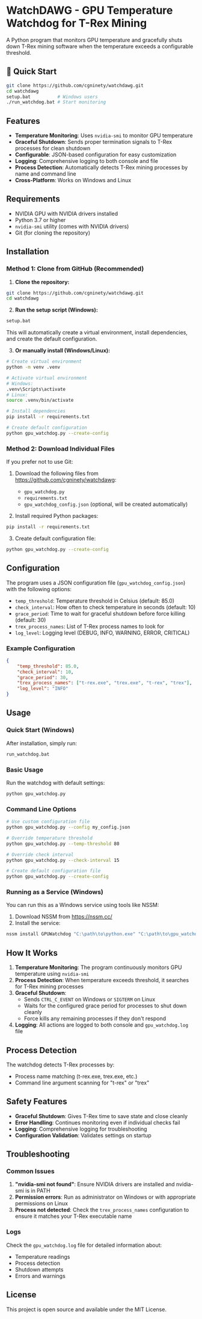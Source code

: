 # WatchDAWG - GPU Temperature Watchdog for T-Rex Mining

A Python program that monitors GPU temperature and gracefully shuts down T-Rex mining software when the temperature exceeds a configurable threshold.

## 🚀 Quick Start

```bash
git clone https://github.com/cgninety/watchdawg.git
cd watchdawg
setup.bat          # Windows users
./run_watchdog.bat # Start monitoring
```

## Features

- **Temperature Monitoring**: Uses `nvidia-smi` to monitor GPU temperature
- **Graceful Shutdown**: Sends proper termination signals to T-Rex processes for clean shutdown
- **Configurable**: JSON-based configuration for easy customization
- **Logging**: Comprehensive logging to both console and file
- **Process Detection**: Automatically detects T-Rex mining processes by name and command line
- **Cross-Platform**: Works on Windows and Linux

## Requirements

- NVIDIA GPU with NVIDIA drivers installed
- Python 3.7 or higher
- `nvidia-smi` utility (comes with NVIDIA drivers)
- Git (for cloning the repository)

## Installation

### Method 1: Clone from GitHub (Recommended)

1. **Clone the repository:**
```bash
git clone https://github.com/cgninety/watchdawg.git
cd watchdawg
```

2. **Run the setup script (Windows):**
```cmd
setup.bat
```
This will automatically create a virtual environment, install dependencies, and create the default configuration.

3. **Or manually install (Windows/Linux):**
```bash
# Create virtual environment
python -m venv .venv

# Activate virtual environment
# Windows:
.venv\Scripts\activate
# Linux:
source .venv/bin/activate

# Install dependencies
pip install -r requirements.txt

# Create default configuration
python gpu_watchdog.py --create-config
```

### Method 2: Download Individual Files

If you prefer not to use Git:

1. Download the following files from https://github.com/cgninety/watchdawg:
   - `gpu_watchdog.py`
   - `requirements.txt` 
   - `gpu_watchdog_config.json` (optional, will be created automatically)

2. Install required Python packages:
```bash
pip install -r requirements.txt
```

3. Create default configuration file:
```bash
python gpu_watchdog.py --create-config
```

## Configuration

The program uses a JSON configuration file (`gpu_watchdog_config.json`) with the following options:

- `temp_threshold`: Temperature threshold in Celsius (default: 85.0)
- `check_interval`: How often to check temperature in seconds (default: 10)
- `grace_period`: Time to wait for graceful shutdown before force killing (default: 30)
- `trex_process_names`: List of T-Rex process names to look for
- `log_level`: Logging level (DEBUG, INFO, WARNING, ERROR, CRITICAL)

### Example Configuration

```json
{
    "temp_threshold": 85.0,
    "check_interval": 10,
    "grace_period": 30,
    "trex_process_names": ["t-rex.exe", "trex.exe", "t-rex", "trex"],
    "log_level": "INFO"
}
```

## Usage

### Quick Start (Windows)

After installation, simply run:
```cmd
run_watchdog.bat
```

### Basic Usage

Run the watchdog with default settings:
```bash
python gpu_watchdog.py
```

### Command Line Options

```bash
# Use custom configuration file
python gpu_watchdog.py --config my_config.json

# Override temperature threshold
python gpu_watchdog.py --temp-threshold 80

# Override check interval
python gpu_watchdog.py --check-interval 15

# Create default configuration file
python gpu_watchdog.py --create-config
```

### Running as a Service (Windows)

You can run this as a Windows service using tools like NSSM:

1. Download NSSM from https://nssm.cc/
2. Install the service:
```cmd
nssm install GPUWatchdog "C:\path\to\python.exe" "C:\path\to\gpu_watchdog.py"
```

## How It Works

1. **Temperature Monitoring**: The program continuously monitors GPU temperature using `nvidia-smi`
2. **Process Detection**: When temperature exceeds threshold, it searches for T-Rex mining processes
3. **Graceful Shutdown**: 
   - Sends `CTRL_C_EVENT` on Windows or `SIGTERM` on Linux
   - Waits for the configured grace period for processes to shut down cleanly
   - Force kills any remaining processes if they don't respond
4. **Logging**: All actions are logged to both console and `gpu_watchdog.log` file

## Process Detection

The watchdog detects T-Rex processes by:
- Process name matching (t-rex.exe, trex.exe, etc.)
- Command line argument scanning for "t-rex" or "trex"

## Safety Features

- **Graceful Shutdown**: Gives T-Rex time to save state and close cleanly
- **Error Handling**: Continues monitoring even if individual checks fail
- **Logging**: Comprehensive logging for troubleshooting
- **Configuration Validation**: Validates settings on startup

## Troubleshooting

### Common Issues

1. **"nvidia-smi not found"**: Ensure NVIDIA drivers are installed and nvidia-smi is in PATH
2. **Permission errors**: Run as administrator on Windows or with appropriate permissions on Linux
3. **Process not detected**: Check the `trex_process_names` configuration to ensure it matches your T-Rex executable name

### Logs

Check the `gpu_watchdog.log` file for detailed information about:
- Temperature readings
- Process detection
- Shutdown attempts
- Errors and warnings

## License

This project is open source and available under the MIT License.